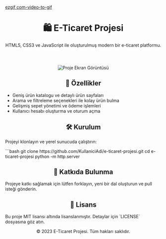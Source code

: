 [ezgif com-video-to-gif](https://github.com/disconnectuss/E-CommerceJavaScript/assets/129686850/0f439803-8196-4a48-ad15-b1b884a82ac1)
<!DOCTYPE html>
<html>
<head>
  <meta charset="UTF-8">
  
  <link rel="stylesheet" href="styles.css">
</head>
<body>
  <header>
    <h1 align="center">🛍️ E-Ticaret Projesi</h1>
    <p align="center">HTML5, CSS3 ve JavaScript ile oluşturulmuş modern bir e-ticaret platformu.</p>
  </header>
  
  <div align="center">
    <img src="screenshot.png" alt="Proje Ekran Görüntüsü">
  </div>

  <h2 align="center">🚀 Özellikler</h2>
  <ul>
    <li>Geniş ürün katalogu ve detaylı ürün sayfaları</li>
    <li>Arama ve filtreleme seçenekleri ile kolay ürün bulma</li>
    <li>Gelişmiş sepet yönetimi ve ödeme işlemleri</li>
    <li>Kullanıcı hesabı oluşturma ve oturum açma</li>
  </ul>
  
  <h2 align="center">🛠️ Kurulum</h2>
  <p>Projeyi klonlayın ve yerel sunucuda çalıştırın:</p>
  ```bash
  git clone https://github.com/KullaniciAdi/e-ticaret-projesi.git
  cd e-ticaret-projesi
  python -m http.server
  <h2 align="center">🤝 Katkıda Bulunma</h2>
  <p>Projeye katkı sağlamak için lütfen forklayın, yeni bir dal oluşturun ve pull isteği gönderin.</p>
  <h2 align="center">📝 Lisans</h2>
  <p>Bu proje MIT lisansı altında lisanslanmıştır. Detaylar için `LICENSE` dosyasına göz atın.</p>
  <footer>
    <p align="center">&copy; 2023 E-Ticaret Projesi. Tüm hakları saklıdır.</p>
  </footer>
</body>
</html>



